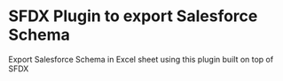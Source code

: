 SFDX Plugin to export Salesforce Schema  
==================

Export Salesforce Schema in Excel sheet using this plugin built on top of SFDX
